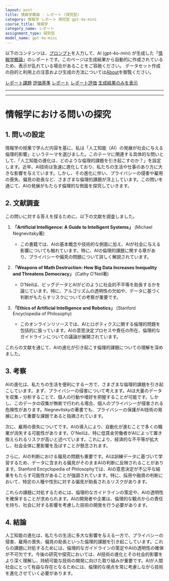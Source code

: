 ```yaml
---
layout: post
title: 情報学概論 - レポート (探究型)
category: 情報学 レポート 探究型 gpt-4o-mini
course_title: 情報学
category_name: レポート
assignment_type: 探究型
model_name: gpt-4o-mini
---
```


以下のコンテンツは、[プロンプト](https://github.com/takedatoshiyuki/synthetic_assignments/tree/main/generated/情報学/gpt-4o-mini/prompt_レポート-探究型.md)を入力して、AI (gpt-4o-mini) が生成した「[情報学概論](/contents/情報学/)」のレポートです。このページは生成結果から自動的に作成されているため、表示が乱れている場合があることをご容赦ください。
データセット作成の目的と利用上の注意および生成の方法については[About](/About)を御覧ください。

[レポート課題](../レポート課題-探究型)
[評価基準](../評価基準-探究型)
[レポート](../レポート-探究型)
[レポート評価](../レポート評価-探究型)
[生成結果のみを表示](https://github.com/takedatoshiyuki/synthetic_assignments/tree/main/generated/情報学/gpt-4o-mini/レポート-探究型.md)
  

***
***
  
# 情報学における問いの探究

## 1. 問いの設定

情報学の授業で学んだ内容を基に、私は「人工知能（AI）の発展が社会に与える倫理的影響」というテーマを選びました。このテーマに関連する具体的な問いとして、「人工知能の進化は、どのような倫理的課題を引き起こすのか？」を設定します。近年、AI技術は急速に進化しており、私たちの生活や仕事のあり方に大きな影響を与えています。しかし、その進化に伴い、プライバシーの侵害や雇用の喪失、偏見の助長など、さまざまな倫理的課題が浮上しています。この問いを通じて、AIの発展がもたらす倫理的な側面を探究していきます。

## 2. 文献調査

この問いに対する答えを探るために、以下の文献を調査しました。

1. **「Artificial Intelligence: A Guide to Intelligent Systems」** (Michael Negnevitsky著)
   - この書籍では、AIの基本概念や技術的な側面に加え、AIが社会に与える影響についても触れています。特に、AIの倫理的課題に関する章があり、プライバシーや偏見の問題について詳しく解説されています。

2. **「Weapons of Math Destruction: How Big Data Increases Inequality and Threatens Democracy」** (Cathy O'Neil著)
   - O'Neilは、ビッグデータとAIがどのように社会的不平等を助長するかを論じています。特に、アルゴリズムの透明性の欠如や、データに基づく判断がもたらすリスクについての考察が重要です。

3. **「Ethics of Artificial Intelligence and Robotics」** (Stanford Encyclopedia of Philosophy)
   - このオンラインリソースでは、AIとロボティクスに関する倫理的問題を包括的に扱っています。AIの意思決定プロセスや責任の所在、倫理的なガイドラインについての議論が展開されています。

これらの文献を通じて、AIの進化が引き起こす倫理的課題についての理解を深めました。

## 3. 考察

AIの進化は、私たちの生活を便利にする一方で、さまざまな倫理的課題を引き起こしています。まず、プライバシーの侵害について考えます。AIは大量のデータを収集・分析することで、個人の行動や嗜好を把握することが可能です。しかし、このデータの収集が無断で行われる場合、個人のプライバシーが侵害される危険性があります。Negnevitskyの著書でも、プライバシーの保護がAI技術の発展において重要な課題であると指摘されています。

次に、雇用の喪失についてです。AIの導入により、自動化が進むことで多くの職業が消失する可能性があります。O'Neilは、特に低賃金労働者がAIによって置き換えられるリスクが高いと述べています。これにより、経済的な不平等が拡大し、社会全体に悪影響を及ぼすことが懸念されます。

さらに、AIの判断における偏見の問題も重要です。AIは訓練データに基づいて学習するため、データに含まれる偏見がそのままAIの判断に反映されることがあります。Stanford Encyclopedia of Philosophyでは、AIの意思決定が不公平な結果をもたらす可能性があることが強調されています。特に、採用や融資の判断において、特定の人種や性別に対する偏見が助長されるリスクがあります。

これらの課題に対処するためには、倫理的なガイドラインの策定や、AIの透明性を確保することが求められます。AIの開発者や企業は、倫理的な観点からの責任を持ち、社会に対する影響を考慮した技術の開発を行う必要があります。

## 4. 結論

人工知能の進化は、私たちの生活に多大な影響を与える一方で、プライバシーの侵害、雇用の喪失、偏見の助長といった倫理的課題を引き起こしています。これらの課題に対処するためには、倫理的なガイドラインの策定やAIの透明性の確保が不可欠です。今後の研究や探究においては、AI技術の進化とその社会的影響をより深く理解し、持続可能な技術の開発に向けた取り組みが重要です。AIが人間社会にとって有益な存在となるためには、倫理的な視点を常に考慮しながら技術を進化させていく必要があります。
